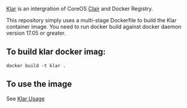 
[Klar](https://github.com/optiopay/klar) is an intergration of CoreOS [Clair](https://github.com/coreos/clair) and Docker Registry.

This repository simply uses a multi-stage Dockerfile to build the Klar container image. You need to run docker build against docker daemon version 17.05 or greater. 

## To build klar docker imag:

```
docker build -t klar .
```

## To use the image

See [Klar Usage](https://github.com/optiopay/klar#usage)

